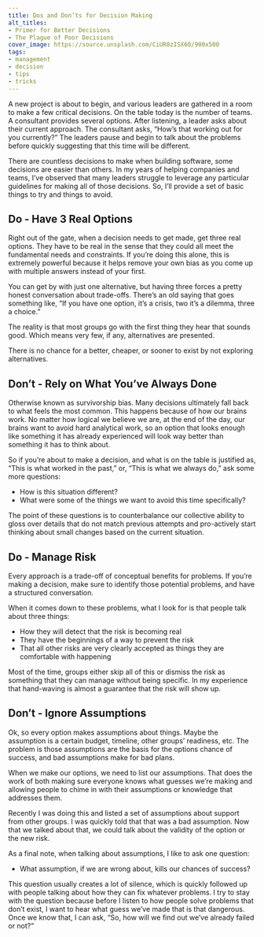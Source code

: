 ```yaml
---
title: Dos and Don’ts for Decision Making
alt_titles:
- Primer for Better Decisions
- The Plague of Poor Decisions
cover_image: https://source.unsplash.com/CiUR8zISX60/900x500
tags:
- management
- decision
- tips
- tricks
---
```

A new project is about to begin, and various leaders are gathered in a room to make a few critical decisions. On the table today is the number of teams. A consultant provides several options. After listening, a leader asks about their current approach. The consultant asks, “How’s that working out for you currently?” The leaders pause and begin to talk about the problems before quickly suggesting that this time will be different.

There are countless decisions to make when building software, some decisions are easier than others. In my years of helping companies and teams, I’ve observed that many leaders struggle to leverage any particular guidelines for making all of those decisions. So, I’ll provide a set of basic things to try and things to avoid.

## Do - Have 3 Real Options

Right out of the gate, when a decision needs to get made, get three real options. They have to be real in the sense that they could all meet the fundamental needs and constraints. If you’re doing this alone, this is extremely powerful because it helps remove your own bias as you come up with multiple answers instead of your first.

You can get by with just one alternative, but having three forces a pretty honest conversation about trade-offs. There’s an old saying that goes something like, “If you have one option, it’s a crisis, two it’s a dilemma, three a choice.”

The reality is that most groups go with the first thing they hear that sounds good. Which means very few, if any, alternatives are presented. 

There is no chance for a better, cheaper, or sooner to exist by not exploring alternatives.

## Don’t - Rely on What You’ve Always Done

Otherwise known as survivorship bias. Many decisions ultimately fall back to what feels the most common. This happens because of how our brains work. No matter how logical we believe we are, at the end of the day, our brains want to avoid hard analytical work, so an option that looks enough like something it has already experienced will look way better than something it has to think about.

So if you’re about to make a decision, and what is on the table is justified as, “This is what worked in the past,” or, “This is what we always do,” ask some more questions:

- How is this situation different?
- What were some of the things we want to avoid this time specifically?

The point of these questions is to counterbalance our collective ability to gloss over details that do not match previous attempts and pro-actively start thinking about small changes based on the current situation.

## Do - Manage Risk

Every approach is a trade-off of conceptual benefits for problems. If you’re making a decision, make sure to identify those potential problems, and have a structured conversation.

When it comes down to these problems, what I look for is that people talk about three things:

- How they will detect that the risk is becoming real
- They have the beginnings of a way to prevent the risk
- That all other risks are very clearly accepted as things they are comfortable with happening

Most of the time, groups either skip all of this or dismiss the risk as something that they can manage without being specific. In my experience that hand-waving is almost a guarantee that the risk will show up.

## Don’t - Ignore Assumptions

   Ok, so every option makes assumptions about things. Maybe the assumption is a certain budget, timeline, other groups’ readiness, etc. The problem is those assumptions are the basis for the options chance of success, and bad assumptions make for bad plans.

When we make our options, we need to list our assumptions. That does the work of both making sure everyone knows what guesses we’re making and allowing people to chime in with their assumptions or knowledge that addresses them.

Recently I was doing this and listed a set of assumptions about support from other groups. I was quickly told that that was a bad assumption. Now that we talked about that, we could talk about the validity of the option or the new risk.

As a final note, when talking about assumptions, I like to ask one question:

- What assumption, if we are wrong about, kills our chances of success?

This question usually creates a lot of silence, which is quickly followed up with people talking about how they can fix whatever problems. I try to stay with the question because before I listen to how people solve problems that don’t exist, I want to hear what guess we’ve made that is that dangerous. Once we know that, I can ask, “So, how will we find out we’ve already failed or not?”